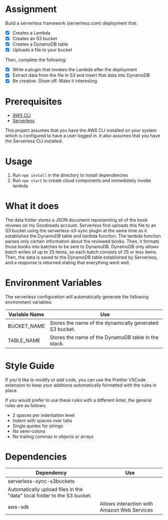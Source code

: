 # Assignment

Build a serverless framework (serverless.com) deployment that:

- [x] Creates a Lambda
- [x] Creates an S3 bucket
- [x] Creates a DynamoDB table
- [x] Uploads a file to your bucket

Then, complete the following:

- [x] Write a plugin that invokes the Lambda after the deployment
- [x] Extract data from the file in S3 and insert that data into DynamoDB
- [x] Be creative. Show off. Make it interesting

# Prerequisites

- [AWS CLI](https://docs.aws.amazon.com/cli/latest/userguide/cli-chap-welcome.html)
- [Serverless](https://www.serverless.com/framework/docs/getting-started/)

This project assumes that you have the AWS CLI installed on your system which is configured to have a user logged in. It also assumes that you have the Serverless CLI installed.

# Usage

1. Run `npm install` in the directory to install dependencies
2. Run `npm start` to create cloud components and immediately invoke lambda

# What it does

The data folder stores a JSON document representing all of the book reviews on my Goodreads account. Serverless first uploads this file to an S3 bucket using the serverless-s3-sync plugin at the same time as it establishes the DynamoDB table and lambda function. The lambda function parses only certain information about the reviewed books. Then, it formats those books into batches to be sent to DynamoDB. DynamoDB only allows batch writes of up to 25 items, so each batch consists of 25 or less items. Then, the data is saved to the DynamoDB table established by Serverless, and a response is returned stating that everything went well.

# Environment Variables

The serverless configuration will automatically generate the following environment variables:

| Variable Name | Use |
| ---------- | --- |
| BUCKET_NAME | Stores the name of the dynamically generated S3 bucket. |
| TABLE_NAME | Stores the name of the DynamoDB table in the stack. |


# Style Guide

If you'd like to modify or add code, you can use the Prettier VSCode extension to keep your additions automatically formatted with the rules in place.

If you would prefer to use these rules with a different linter, the general rules are as follows:

- 2 spaces per indentation level
- Indent with spaces over tabs
- Single quotes for strings
- No semi-colons
- No trailing commas in objects or arrays

# Dependencies

| Dependency         | Use                                                                     |
| ------------------ | ----------------------------------------------------------------------- |
| serverless-sync-s3buckets
 | Automatically upload files in the "data" local folder to the S3 bucket. |
| aws-sdk            | Allows interaction with Amazon Web Services                             |
